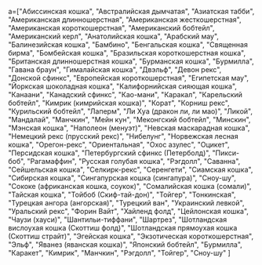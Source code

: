 a=["Абиссинская кошка", "Австралийская дымчатая", "Азиатская табби", "Американская длинношерстная", "Американская жесткошерстная", "Американская короткошерстная", "Американский бобтейл", "Американский керл", "Анатолийская кошка", "Арабский мау", "Балинезийская кошка", "Бамбино", "Бенгальская кошка", "Священная бирма", "Бомбейская кошка", "Бразильская короткошерстная кошка", "Британская длинношерстная кошка", "Бурманская кошка", "Бурмилла", "Гавана браун", "Гималайская кошка", "Двэльф", "Девон рекс", "Донской сфинкс", "Европейская короткошерстная", "Египетская мау", "Йоркская шоколадная кошка", "Калифорнийская сияющая кошка", "Канаани", "Канадский сфинкс",
"Као-мани",
"Каракал",
"Карельский бобтейл",
"Кимрик (кимрийская кошка)",
"Корат",
"Корниш рекс",
"Курильский бобтейл",
"Лаперм",
"Ли Хуа (дракон ли, ли мао)",
"Ликой",
"Мандалай",
"Манчкин",
"Мейн кун",
"Меконгский бобтейл",
"Минскин",
"Мэнская кошка",
"Наполеон (менуэт)",
"Невская маскарадная кошка",
"Немецкий рекс (прусский рекс)",
"Нибелунг",
"Норвежская лесная кошка",
"Орегон-рекс",
"Ориентальная",
"Охос азулес",
"Оцикет",
"Персидская кошка",
"Петербургский сфинкс (Петерболд)",
"Пикси-боб",
"Рагамаффин",
"Русская голубая кошка",
"Рэгдолл",
"Саванна",
"Сейшельская кошка",
"Селкирк-рекс",
"Серенгети",
"Сиамская кошка",
"Сибирская кошка",
"Сингапурская кошка (сингапура)",
"Сноу-шу",
"Сококе (африканская кошка, соукок)",
"Сомалийская кошка (сомали)",
"Тайская кошка",
"Тойбоб (Скиф-тай-дон)",
"Тойгер",
"Тонкинская",
"Турецкая ангора (ангорская)",
"Турецкий ван",
"Украинский левкой",
"Уральский рекс",
"Форин Вайт",
"Хайленд фолд",
"Цейлонская кошка",
"Чаузи (хауси)",
"Шантильи-тиффани",
"Шартрез",
"Шотландская вислоухая кошка (Скоттиш фолд)",
"Шотландская прямоухая кошка (Скоттиш страйт)",
"Эгейская кошка",
"Экзотическая короткошерстная",
"Эльф",
"Яванез (яванская кошка)",
"Японский бобтейл",
"Бурмилла",
"Каракет",
"Кимрик",
"Манчкин",
"Рэгдолл",
"Тойгер",
"Сноу-шу"
]
